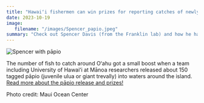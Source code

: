 ```yaml
---
title: "Hawaiʻi fishermen can win prizes for reporting catches of newly released pāpio"
date: 2023-10-19
image: 
   filename: "/images/Spencer_papio.jpeg"
summary: "Check out Spencer Davis (from the Franklin lab) and how he has released pāpio around Oahu. [Read more here!](https://www.hawaii.edu/news/2023/10/19/released-papio-himb/)"
---
```


![Spencer with pāpio](/images/Spencer_papio.jpeg)

The number of fish to catch around Oʻahu got a small boost when a team including University of Hawaiʻi at Mānoa researchers released about 150 tagged pāpio (juvenile ulua or giant trevally) into waters around the island. [Read more about the pāpio release and prizes!](https://www.hawaii.edu/news/2023/10/19/released-papio-himb/)

Photo credit: Maui Ocean Center
